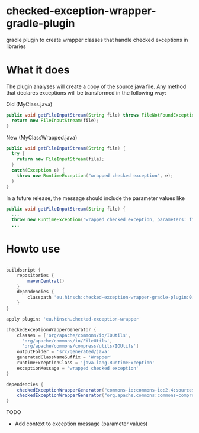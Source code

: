 # checked-exception-wrapper-gradle-plugin
gradle plugin to create wrapper classes that handle checked exceptions in libraries

# What it does
The plugin analyses will create a copy of the source java file.
Any method that declares exceptions will be transformed in the following way:

Old (MyClass.java)
```java
public void getFileInputStream(String file) throws FileNotFoundException {
  return new FileInputStream(file);
}
```
New (MyClassWrapped.java)
```java
public void getFileInputStream(String file) {
  try {
    return new FileInputStream(file);
  }
  catch(Exception e) {
    throw new RuntimeException("wrapped checked exception", e);
  }
}
```

In a future release, the message should include the parameter values like
```java
public void getFileInputStream(String file) {
  ...
  throw new RuntimeException("wrapped checked exception, parameters: file=" + String.valueOf(file), e);
  ...
```

# Howto use

```gradle

buildscript {
    repositories {
        mavenCentral()
    }
    dependencies {
        classpath 'eu.hinsch:checked-exception-wrapper-gradle-plugin:0.1.0'
    }
}

apply plugin: 'eu.hinsch.checked-exception-wrapper'

checkedExceptionWrapperGenerator {
    classes = ['org/apache/commons/io/IOUtils', 
      'org/apache/commons/io/FileUtils', 
      'org/apache/commons/compress/utils/IOUtils']
    outputFolder = 'src/generated/java'
    generatedClassNameSuffix = 'Wrapper'
    runtimeExceptionClass = 'java.lang.RuntimeException'
    exceptionMessage = 'wrapped checked exception'
}

dependencies {
    checkedExceptionWrapperGenerator("commons-io:commons-io:2.4:sources")
    checkedExceptionWrapperGenerator("org.apache.commons:commons-compress:1.9:sources")
}

```

TODO
* Add context to exception message (parameter values)
